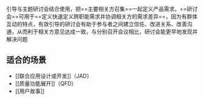 引导与主题研讨会结合使用，把==主要相关方召集==一起定义产品需求。==研讨会==可用于==定义快速定义跨职能需求并协调相关方的需求差异==，因为有群体互动的特点，有效引导的研讨会有助于参与者之间建立信任、改进关系、改善沟通，从而利于相关方意见达成一致，与分别召开会议相比，研讨会能更早地发现并解决问题

## 适合的场景
+ [[联合应用设计或开发]]（JAD）
+ [[质量功能展开]]（QFD）
+ [[用户故事]]